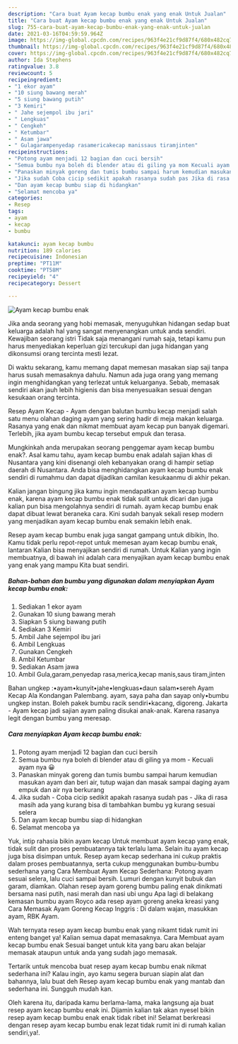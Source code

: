 ```yaml
---
description: "Cara buat Ayam kecap bumbu enak yang enak Untuk Jualan"
title: "Cara buat Ayam kecap bumbu enak yang enak Untuk Jualan"
slug: 755-cara-buat-ayam-kecap-bumbu-enak-yang-enak-untuk-jualan
date: 2021-03-16T04:59:59.964Z
image: https://img-global.cpcdn.com/recipes/963f4e21cf9d87f4/680x482cq70/ayam-kecap-bumbu-enak-foto-resep-utama.jpg
thumbnail: https://img-global.cpcdn.com/recipes/963f4e21cf9d87f4/680x482cq70/ayam-kecap-bumbu-enak-foto-resep-utama.jpg
cover: https://img-global.cpcdn.com/recipes/963f4e21cf9d87f4/680x482cq70/ayam-kecap-bumbu-enak-foto-resep-utama.jpg
author: Ida Stephens
ratingvalue: 3.8
reviewcount: 5
recipeingredient:
- "1 ekor ayam"
- "10 siung bawang merah"
- "5 siung bawang putih"
- "3 Kemiri"
- " Jahe sejempol ibu jari"
- " Lengkuas"
- " Cengkeh"
- " Ketumbar"
- " Asam jawa"
- " Gulagarampenyedap rasamericakecap manissaus tiramjinten"
recipeinstructions:
- "Potong ayam menjadi 12 bagian dan cuci bersih"
- "Semua bumbu nya boleh di blender atau di giling ya mom Kecuali ayam nya 😀"
- "Panaskan minyak goreng dan tumis bumbu sampai harum kemudian masukan ayam dan beri air, tutup wajan dan masak sampai daging ayam empuk dan air nya berkurang"
- "Jika sudah Coba cicip sedikit apakah rasanya sudah pas Jika di rasa masih ada yang kurang bisa di tambahkan bumbu yg kurang sesuai selera"
- "Dan ayam kecap bumbu siap di hidangkan"
- "Selamat mencoba ya"
categories:
- Resep
tags:
- ayam
- kecap
- bumbu

katakunci: ayam kecap bumbu 
nutrition: 189 calories
recipecuisine: Indonesian
preptime: "PT11M"
cooktime: "PT58M"
recipeyield: "4"
recipecategory: Dessert

---
```



![Ayam kecap bumbu enak](https://img-global.cpcdn.com/recipes/963f4e21cf9d87f4/680x482cq70/ayam-kecap-bumbu-enak-foto-resep-utama.jpg)

Jika anda seorang yang hobi memasak, menyuguhkan hidangan sedap buat keluarga adalah hal yang sangat menyenangkan untuk anda sendiri. Kewajiban seorang istri Tidak saja menangani rumah saja, tetapi kamu pun harus menyediakan keperluan gizi tercukupi dan juga hidangan yang dikonsumsi orang tercinta mesti lezat.

Di waktu  sekarang, kamu memang dapat memesan masakan siap saji tanpa harus susah memasaknya dahulu. Namun ada juga orang yang memang ingin menghidangkan yang terlezat untuk keluarganya. Sebab, memasak sendiri akan jauh lebih higienis dan bisa menyesuaikan sesuai dengan kesukaan orang tercinta. 

Resep Ayam Kecap - Ayam dengan balutan bumbu kecap menjadi salah satu menu olahan daging ayam yang sering hadir di meja makan keluarga. Rasanya yang enak dan nikmat membuat ayam kecap pun banyak digemari. Terlebih, jika ayam bumbu kecap tersebut empuk dan terasa.

Mungkinkah anda merupakan seorang penggemar ayam kecap bumbu enak?. Asal kamu tahu, ayam kecap bumbu enak adalah sajian khas di Nusantara yang kini disenangi oleh kebanyakan orang di hampir setiap daerah di Nusantara. Anda bisa menghidangkan ayam kecap bumbu enak sendiri di rumahmu dan dapat dijadikan camilan kesukaanmu di akhir pekan.

Kalian jangan bingung jika kamu ingin mendapatkan ayam kecap bumbu enak, karena ayam kecap bumbu enak tidak sulit untuk dicari dan juga kalian pun bisa mengolahnya sendiri di rumah. ayam kecap bumbu enak dapat dibuat lewat beraneka cara. Kini sudah banyak sekali resep modern yang menjadikan ayam kecap bumbu enak semakin lebih enak.

Resep ayam kecap bumbu enak juga sangat gampang untuk dibikin, lho. Kamu tidak perlu repot-repot untuk memesan ayam kecap bumbu enak, lantaran Kalian bisa menyajikan sendiri di rumah. Untuk Kalian yang ingin membuatnya, di bawah ini adalah cara menyajikan ayam kecap bumbu enak yang enak yang mampu Kita buat sendiri.

<!--inarticleads1-->

##### Bahan-bahan dan bumbu yang digunakan dalam menyiapkan Ayam kecap bumbu enak:

1. Sediakan 1 ekor ayam
1. Gunakan 10 siung bawang merah
1. Siapkan 5 siung bawang putih
1. Sediakan 3 Kemiri
1. Ambil  Jahe sejempol ibu jari
1. Ambil  Lengkuas
1. Gunakan  Cengkeh
1. Ambil  Ketumbar
1. Sediakan  Asam jawa
1. Ambil  Gula,garam,penyedap rasa,merica,kecap manis,saus tiram,jinten


Bahan ungkep :•ayam•kunyit•jahe•lengkuas•daun salam•sereh Ayam Kecap Ala Kondangan Palembang. ayam, saya paha dan sayap only•bumbu ungkep instan. Boleh pakek bumbu racik sendiri•kacang, digoreng. Jakarta - Ayam kecap jadi sajian ayam paling disukai anak-anak. Karena rasanya legit dengan bumbu yang meresap. 

<!--inarticleads2-->

##### Cara menyiapkan Ayam kecap bumbu enak:

1. Potong ayam menjadi 12 bagian dan cuci bersih
1. Semua bumbu nya boleh di blender atau di giling ya mom - Kecuali ayam nya 😀
1. Panaskan minyak goreng dan tumis bumbu sampai harum kemudian masukan ayam dan beri air, tutup wajan dan masak sampai daging ayam empuk dan air nya berkurang
1. Jika sudah - Coba cicip sedikit apakah rasanya sudah pas - Jika di rasa masih ada yang kurang bisa di tambahkan bumbu yg kurang sesuai selera
1. Dan ayam kecap bumbu siap di hidangkan
1. Selamat mencoba ya


Yuk, intip rahasia bikin ayam kecap Untuk membuat ayam kecap yang enak, tidak sulit dan proses pembuatannya tak terlalu lama. Selain itu ayam kecap juga bisa disimpan untuk. Resep ayam kecap sederhana ini cukup praktis dalam proses pembuatannya, serta cukup menggunakan bumbu-bumbu sederhana yang Cara Membuat Ayam Kecap Sederhana: Potong ayam sesuai selera, lalu cuci sampai bersih. Lumuri dengan kunyit bubuk dan garam, diamkan. Olahan resep ayam goreng bumbu paling enak dinikmati bersama nasi putih, nasi merah dan nasi ubi ungu Apa lagi di belakang kemasan bumbu ayam Royco ada resep ayam goreng aneka kreasi yang Cara Memasak Ayam Goreng Kecap Inggris : Di dalam wajan, masukkan ayam, RBK Ayam. 

Wah ternyata resep ayam kecap bumbu enak yang nikamt tidak rumit ini enteng banget ya! Kalian semua dapat memasaknya. Cara Membuat ayam kecap bumbu enak Sesuai banget untuk kita yang baru akan belajar memasak ataupun untuk anda yang sudah jago memasak.

Tertarik untuk mencoba buat resep ayam kecap bumbu enak nikmat sederhana ini? Kalau ingin, ayo kamu segera buruan siapin alat dan bahannya, lalu buat deh Resep ayam kecap bumbu enak yang mantab dan sederhana ini. Sungguh mudah kan. 

Oleh karena itu, daripada kamu berlama-lama, maka langsung aja buat resep ayam kecap bumbu enak ini. Dijamin kalian tak akan nyesel bikin resep ayam kecap bumbu enak enak tidak ribet ini! Selamat berkreasi dengan resep ayam kecap bumbu enak lezat tidak rumit ini di rumah kalian sendiri,ya!.

